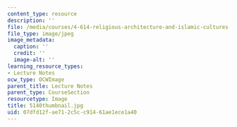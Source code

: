 ```yaml
---
content_type: resource
description: ''
file: /media/courses/4-614-religious-architecture-and-islamic-cultures-fall-2002/07dfd12fae712c5cc91461ae1ece1a40_5140thumbnail.jpg
file_type: image/jpeg
image_metadata:
  caption: ''
  credit: ''
  image-alt: ''
learning_resource_types:
- Lecture Notes
ocw_type: OCWImage
parent_title: Lecture Notes
parent_type: CourseSection
resourcetype: Image
title: 5140thumbnail.jpg
uid: 07dfd12f-ae71-2c5c-c914-61ae1ece1a40
---
```

